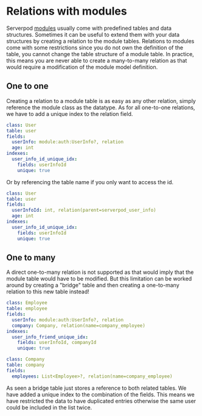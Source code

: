 # Relations with modules

Serverpod [modules](concepts/modules) usually come with predefined tables and data structures. Sometimes it can be useful to extend them with your data structures by creating a relation to the module tables. Relations to modules come with some restrictions since you do not own the definition of the table, you cannot change the table structure of a module table.
In practice, this means you are never able to create a many-to-many relation as that would require a modification of the module model definition.

## One to one

Creating a relation to a module table is as easy as any other relation, simply reference the module class as the datatype. As for all one-to-one relations, we have to add a unique index to the relation field.

```yaml
class: User
table: user
fields:
  userInfo: module:auth:UserInfo?, relation
  age: int
indexes:
  user_info_id_unique_idx:
    fields: userInfoId
    unique: true
```

Or by referencing the table name if you only want to access the id.

```yaml
class: User
table: user
fields:
  userInfoId: int, relation(parent=serverpod_user_info)
  age: int
indexes:
  user_info_id_unique_idx:
    fields: userInfoId
    unique: true
```

## One to many

A direct one-to-many relation is not supported as that would imply that the module table would have to be modified. But this limitation can be worked around by creating a "bridge" table and then creating a one-to-many relation to this new table instead!

```yaml
class: Employee
table: employee
fields:
  userInfo: module:auth:UserInfo?, relation
  company: Company, relation(name=company_employee)
indexes:
  user_info_friend_unique_idx:
    fields: userInfoId, companyId
    unique: true
```

```yaml
class: Company
table: company
fields:
  employees: List<Employee>?, relation(name=company_employee)
```

As seen a bridge table just stores a reference to both related tables. We have added a unique index to the combination of the fields. This means we have restricted the data to have duplicated entries otherwise the same user could be included in the list twice.
